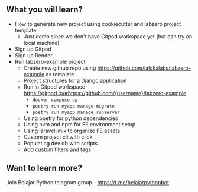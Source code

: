 ## What you will learn?
- How to generate new project using cookiecutter and labzero project template
  - Just demo since we don't have Gitpod workspace yet (but can try on local machine) 
- Sign up Gitpod
- Sign up Render
- Run labzero-example project
  - Create new github repo using https://github.com/lalokalabs/labzero-example as template
  - Project structures for a Django application
  - Run in Gitpod workspace - https://gitpod.io/#https://github.com/{username}/labzero-example
    - `docker compose up`
    - `poetry run myapp manage migrate`
    - `poetry run myapp manage runserver`
  - Using poetry for python dependencies
  - Using nvm and npm for FE environment setup
  - Using laravel-mix to organize FE assets
  - Custom project cli with click
  - Populating dev db with scripts
  - Add custom filters and tags

## Want to learn more?
Join Belajar Python telegram group - https://t.me/belajarpythonbot
